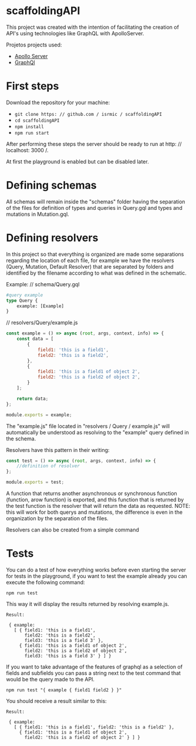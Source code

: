 # scaffoldingAPI
This project was created with the intention of facilitating the creation of API's using technologies like GraphQL with ApolloServer.

Projetos projects used:
  - [Apollo Server](https://github.com/apollographql/apollo-server)
  - [GraphQl](https://github.com/graphql/graphql-js)

# First steps


Download the repository for your machine:

- ```git clone https: // github.com / isrmic / scaffoldingAPI```
- ```cd scaffoldingAPI```
- ```npm install```
- ```npm run start```

After performing these steps the server should be ready to run at http: // localhost: 3000 /.

At first the playground is enabled but can be disabled later.

# Defining schemas
All schemas will remain inside the "schemas" folder having the separation of the files for definition of types and queries in Query.gql and types and mutations in Mutation.gql.

# Defining resolvers
In this project so that everything is organized are made some separations regarding the location of each file, for example we have the resolvers (Query, Mutation, Default Resolver) that are separated by folders and identified by the filename according to what was defined in the schematic.

Example:
// schema/Query.gql
```graphql
#query example
type Query {
    example: [Example]
}
```
// resolvers/Query/example.js
```javascript
const example = () => async (root, args, context, info) => {
	const data = [
		{
			field1: 'this is a field1',
			field2: 'this is a field2',
		},
		{
			field1: 'this is a field1 of object 2',
			field2: 'this is a field2 of object 2',
		}
	];

	return data;
};

module.exports = example;
```
The "example.js" file located in "resolvers / Query / example.js" will automatically be understood as resolving to the "example" query defined in the schema.

Resolvers have this pattern in their writing:
```javascript
const test = () => async (root, args, context, info) => {
    //definition of resolver
};

module.exports = test;
```
A function that returns another asynchronous or synchronous function (function, arow function) is exported, and this function that is returned by the test function is the resolver that will return the data as requested.
NOTE: this will work for both querys and mutations, the difference is even in the organization by the separation of the files.

Resolvers can also be created from a simple command

# Tests
You can do a test of how everything works before even starting the server for tests in the playground, if you want to test the example already you can execute the following command:
```
npm run test
```
This way it will display the results returned by resolving example.js.
```
Result:

 { example:
   [ { field1: 'this is a field1',
       field2: 'this is a field2',
       field3: 'this is a field 3' },
     { field1: 'this is a field1 of object 2',
       field2: 'this is a field2 of object 2',
       field3: 'this is a field 3' } ] }
```

If you want to take advantage of the features of graphql as a selection of fields and subfields you can pass a string next to the test command that would be the query made to the API.
```
npm run test "{ example { field1 field2 } }"
```
You should receive a result similar to this:
```
Result:

 { example:
   [ { field1: 'this is a field1', field2: 'this is a field2' },
     { field1: 'this is a field1 of object 2',
       field2: 'this is a field2 of object 2' } ] }
```